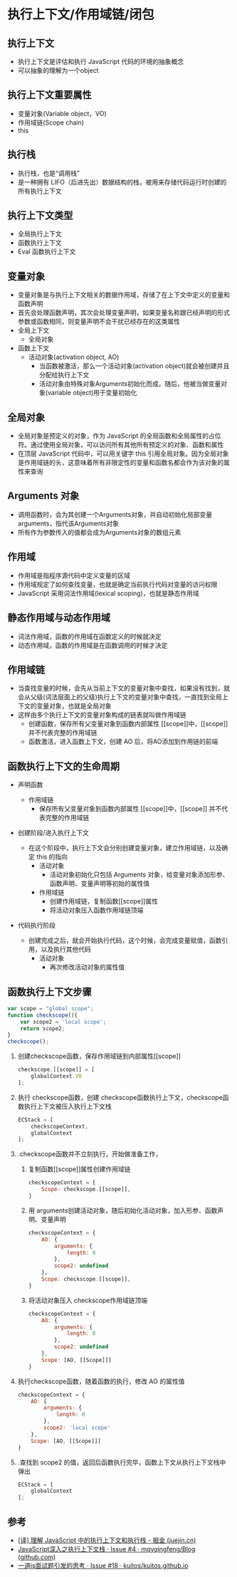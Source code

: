 # 执行上下文/作用域链/闭包

## 执行上下文

- 执行上下文是评估和执行 JavaScript 代码的环境的抽象概念
- 可以抽象的理解为一个object

## 执行上下文重要属性

- 变量对象(Variable object，VO)
- 作用域链(Scope chain)
- this

## 执行栈

- 执行栈，也是“调用栈”
- 是一种拥有 LIFO（后进先出）数据结构的栈，被用来存储代码运行时创建的所有执行上下文

## 执行上下文类型

- 全局执行上下文
- 函数执行上下文
- Eval 函数执行上下文

## 变量对象

- 变量对象是与执行上下文相关的数据作用域，存储了在上下文中定义的变量和函数声明
- 首先会处理函数声明，其次会处理变量声明，如果变量名称跟已经声明的形式参数或函数相同，则变量声明不会干扰已经存在的这类属性
- 全局上下文
  - 全局对象
- 函数上下文
  - 活动对象(activation object, AO)
    - 当函数被激活，那么一个活动对象(activation object)就会被创建并且分配给执行上下文
    - 活动对象由特殊对象Arguments初始化而成。随后，他被当做变量对象(variable object)用于变量初始化

## 全局对象

- 全局对象是预定义的对象，作为 JavaScript 的全局函数和全局属性的占位符。通过使用全局对象，可以访问所有其他所有预定义的对象、函数和属性
- 在顶层 JavaScript 代码中，可以用关键字 this 引用全局对象。因为全局对象是作用域链的头，这意味着所有非限定性的变量和函数名都会作为该对象的属性来查询

## Arguments 对象

- 调用函数时，会为其创建一个Arguments对象，并自动初始化局部变量arguments，指代该Arguments对象
- 所有作为参数传入的值都会成为Arguments对象的数组元素

## 作用域

- 作用域是指程序源代码中定义变量的区域
- 作用域规定了如何查找变量，也就是确定当前执行代码对变量的访问权限
- JavaScript 采用词法作用域(lexical scoping)，也就是静态作用域

## 静态作用域与动态作用域

- 词法作用域，函数的作用域在函数定义的时候就决定
- 动态作用域，函数的作用域是在函数调用的时候才决定

## 作用域链

- 当查找变量的时候，会先从当前上下文的变量对象中查找，如果没有找到，就会从父级(词法层面上的父级)执行上下文的变量对象中查找，一直找到全局上下文的变量对象，也就是全局对象
- 这样由多个执行上下文的变量对象构成的链表就叫做作用域链
  - 创建函数，保存所有父变量对象到函数内部属性 [[scope]]中，[[scope]] 并不代表完整的作用域链
  - 函数激活，进入函数上下文，创建 AO 后，将AO添加到作用链的前端

## 函数执行上下文的生命周期

- 声明函数
  - 作用域链
    - 保存所有父变量对象到函数内部属性 [[scope]]中，[[scope]] 并不代表完整的作用域链

- 创建阶段/进入执行上下文

  - 在这个阶段中，执行上下文会分别创建变量对象，建立作用域链，以及确定 this 的指向
    - 活动对象
      - 活动对象初始化只包括 Arguments 对象，给变量对象添加形参、函数声明、变量声明等初始的属性值
    - 作用域链
      - 创建作用域链，复制函数[[scope]]属性
      - 将活动对象压入函数作用域链顶端
- 代码执行阶段

  - 创建完成之后，就会开始执行代码，这个时候，会完成变量赋值，函数引用，以及执行其他代码
    - 活动对象
      - 再次修改活动对象的属性值

## 函数执行上下文步骤

```js
var scope = "global scope";
function checkscope(){
    var scope2 = 'local scope';
    return scope2;
}
checkscope();
```

1. 创建checkscope函数，保存作用域链到内部属性[[scope]]

   ```js
   checkscope.[[scope]] = [
       globalContext.VO
   ];
   ```

2. 执行 checkscope函数，创建 checkscope函数执行上下文，checkscope函数执行上下文被压入执行上下文栈

   ```js
   ECStack = [
       checkscopeContext,
       globalContext
   ];
   ```

3. .checkscope函数并不立刻执行，开始做准备工作，

   1. 复制函数[[scope]]属性创建作用域链

      ```js
      checkscopeContext = {
          Scope: checkscope.[[scope]],
      }
      ```

   2. 用 arguments创建活动对象，随后初始化活动对象，加入形参、函数声明、变量声明

      ```js
      checkscopeContext = {
          AO: {
              arguments: {
                  length: 0
              },
              scope2: undefined
          }，
          Scope: checkscope.[[scope]],
      }
      ```

   3. 将活动对象压入 checkscope作用域链顶端

      ```js
      checkscopeContext = {
          AO: {
              arguments: {
                  length: 0
              },
              scope2: undefined
          },
          Scope: [AO, [[Scope]]]
      }
      ```

4. 执行checkscope函数，随着函数的执行，修改 AO 的属性值

   ```js
   checkscopeContext = {
       AO: {
           arguments: {
               length: 0
           },
           scope2: 'local scope'
       },
       Scope: [AO, [[Scope]]]
   }
   ```

5. .查找到 scope2 的值，返回后函数执行完毕，函数上下文从执行上下文栈中弹出

   ```js
   ECStack = [
       globalContext
   ];
   ```



## 参考

- [[译\] 理解 JavaScript 中的执行上下文和执行栈 - 掘金 (juejin.cn)](https://juejin.cn/post/6844903682283143181)
- [JavaScript深入之执行上下文栈 · Issue #4 · mqyqingfeng/Blog (github.com)](https://github.com/mqyqingfeng/Blog/issues/4)
- [一道js面试题引发的思考 · Issue #18 · kuitos/kuitos.github.io](https://github.com/kuitos/kuitos.github.io/issues/18)


